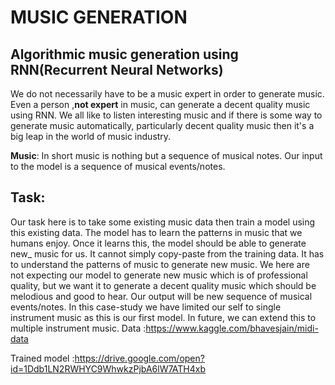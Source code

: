 # MUSIC GENERATION

## Algorithmic music generation using RNN(Recurrent Neural Networks)

We do not necessarily have to be a music expert in order to generate music. Even a person ,**not expert** in music, can generate a decent quality music using RNN. We all like to listen interesting music and if there is some way to generate music automatically, particularly decent quality music then it's a big leap in the world of music industry. 

**Music**: In short music is nothing but a sequence of musical notes. Our input to the model is a sequence of musical events/notes.
## Task:

Our task here is to take some existing music data then train a model using this existing data. The model has to learn the patterns in music that we humans enjoy. Once it learns this, the model should be able to generate new_ music for us. It cannot simply copy-paste from the training data. It has to understand the patterns of music to generate new music. We here are not expecting our model to generate new music which is of professional quality, but we want it to generate a decent quality music which should be melodious and good to hear. 
Our output will be new sequence of musical events/notes. In this case-study we have limited our self to single instrument music as this is our first model. In future, we can extend this to multiple instrument music.
Data :https://www.kaggle.com/bhavesjain/midi-data

Trained model :https://drive.google.com/open?id=1Ddb1LN2RWHYC9WhwkzPjbA6lW7ATH4xb
